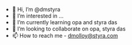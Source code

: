- 👋 Hi, I’m @dmstyra
- 👀 I’m interested in ...
- 🌱 I’m currently learning opa and styra das
- 💞️ I’m looking to collaborate on opa, styra das
- 📫 How to reach me - dmolloy@styra.com

<!---
dmstyra/dmstyra is a ✨ special ✨ repository because its `README.md` (this file) appears on your GitHub profile.
You can click the Preview link to take a look at your changes.
--->
